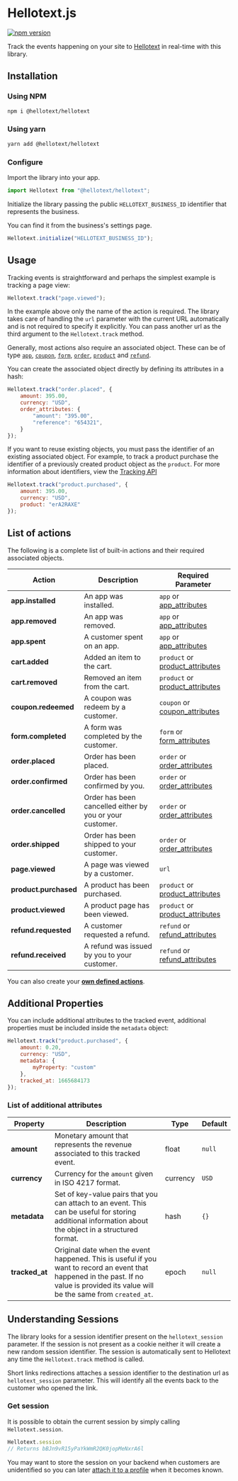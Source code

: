 # Hellotext.js

[![npm version](https://badge.fury.io/js/@hellotext%2Fhellotext.svg)](https://badge.fury.io/js/@hellotext%2Fhellotext)

Track the events happening on your site to [Hellotext](https://www.hellotext.com) in real-time with this library. 

## Installation 

### Using NPM

```bash
npm i @hellotext/hellotext
```

### Using yarn

```bash
yarn add @hellotext/hellotext
```

### Configure

Import the library into your app.

```javascript
import Hellotext from "@hellotext/hellotext";
```

Initialize the library passing the public `HELLOTEXT_BUSINESS_ID` identifier that represents the business.

You can find it from the business's settings page.

```javascript
Hellotext.initialize("HELLOTEXT_BUSINESS_ID");
```

## Usage

Tracking events is straightforward and perhaps the simplest example is tracking a page view:

```javascript
Hellotext.track("page.viewed");
```

In the example above only the name of the action is required. 
The library takes care of handling the `url` parameter with the current URL automatically and is not required to specify it explicitly.
You can pass another url as the third argument to the `Hellotext.track` method.


Generally, most actions also require an associated object. These can be of type [`app`](https://www.hellotext.com/api#apps), [`coupon`](https://www.hellotext.com/api#coupons), [`form`](https://www.hellotext.com/api#forms), [`order`](https://www.hellotext.com/api#orders), [`product`](https://www.hellotext.com/api#products) and [`refund`](https://www.hellotext.com/api#refunds).

You can create the associated object directly by defining its attributes in a hash:

```javascript
Hellotext.track("order.placed", {
    amount: 395.00, 
    currency: "USD",
    order_attributes: {
        "amount": "395.00",
        "reference": "654321",
    }
});
```

If you want to reuse existing objects, you must pass the identifier of an existing associated object. For example, to track a product purchase the identifier of a previously created product object as the `product`. 
For more information about identifiers, view the [Tracking API](https://www.hellotext.com/api#tracking)

```javascript
Hellotext.track("product.purchased", {
    amount: 395.00, 
    currency: "USD",
    product: "erA2RAXE"
});
```

## List of actions

The following is a complete list of built-in actions and their required associated objects. 

| Action                | Description | Required Parameter |
|-----------------------| --- | --- |
| **app.installed**     | An app was installed. | `app` or [app_attributes](https://www.hellotext.com/api#app)
| **app.removed**       | An app was removed. | `app` or [app_attributes](https://www.hellotext.com/api#app)
| **app.spent**         | A customer spent on an app. | `app` or [app_attributes](https://www.hellotext.com/api#app)
| **cart.added**        | Added an item to the cart. | `product` or [product_attributes](https://www.hellotext.com/api#products)
| **cart.removed**      | Removed an item from the cart. | `product` or [product_attributes](https://www.hellotext.com/api#products)
| **coupon.redeemed**   | A coupon was redeem by a customer. | `coupon` or [coupon_attributes](https://www.hellotext.com/api#coupons)
| **form.completed**    | A form was completed by the customer. | `form` or [form_attributes](https://www.hellotext.com/api#forms)
| **order.placed**      | Order has been placed. | `order` or [order_attributes](https://www.hellotext.com/api#orders)
| **order.confirmed**   | Order has been confirmed by you. | `order` or [order_attributes](https://www.hellotext.com/api#orders)
| **order.cancelled**   | Order has been cancelled either by you or your customer. | `order` or [order_attributes](https://www.hellotext.com/api#orders)
| **order.shipped**     | Order has been shipped to your customer. | `order` or [order_attributes](https://www.hellotext.com/api#orders)
| **page.viewed**       |  A page was viewed by a customer. | `url`
| **product.purchased** | A product has been purchased. | `product` or [product_attributes](https://www.hellotext.com/api#products)
| **product.viewed**    | A product page has been viewed. | `product` or [product_attributes](https://www.hellotext.com/api#products)
| **refund.requested**  | A customer requested a refund. | `refund` or [refund_attributes](https://www.hellotext.com/api#refunds)
| **refund.received**   | A refund was issued by you to your customer. | `refund` or [refund_attributes](https://www.hellotext.com/api#refunds)

You can also create your **[own defined actions](https://www.hellotext.com/api#actions)**.

## Additional Properties

You can include additional attributes to the tracked event, additional properties must be included inside the `metadata` object:

```javascript
Hellotext.track("product.purchased", {
    amount: 0.20, 
    currency: "USD",
    metadata: {
        myProperty: "custom"
    },
    tracked_at: 1665684173
});
```

### List of additional attributes

| Property | Description | Type | Default |
| --- | --- | --- | --- |
| **amount** | Monetary amount that represents the revenue associated to this tracked event. | float | `null`
| **currency** | Currency for the `amount` given in ISO 4217 format.  | currency | `USD`
| **metadata** | Set of key-value pairs that you can attach to an event. This can be useful for storing additional information about the object in a structured format. | hash | `{}`
| **tracked_at** | Original date when the event happened. This is useful if you want to record an event that happened in the past. If no value is provided its value will be the same from `created_at`. | epoch | `null`


## Understanding Sessions

The library looks for a session identifier present on the `hellotext_session` parameter. If the session is not present as a cookie neither it will create a new random session identifier. The session is automatically sent to Hellotext any time the `Hellotext.track` method is called. 

Short links redirections attaches a session identifier to the destination url as `hellotext_session` parameter. This will identify all the events back to the customer who opened the link.

### Get session

It is possible to obtain the current session by simply calling `Hellotext.session`. 

```javascript
Hellotext.session
// Returns bBJn9vR15yPaYkWmR2QK0jopMeNxrA6l
```

You may want to store the session on your backend when customers are unidentified so you can later [attach it to a profile](https://www.hellotext.com/api#attach_session) when it becomes known.
